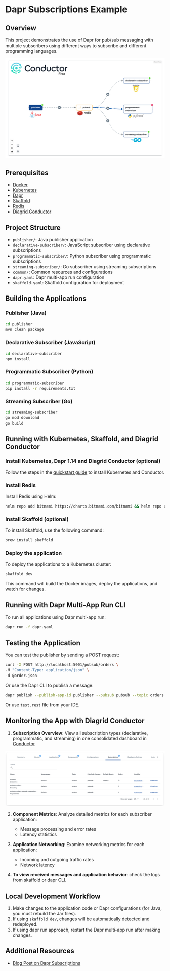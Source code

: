 # Dapr Subscriptions Example

## Overview
This project demonstrates the use of Dapr for pub/sub messaging with multiple subscribers using different ways to subscribe and different programming languages. 

![Demo application visualized in Diagrid Conductor](images/Diagrid-Conductor-App-Map.png)

## Prerequisites

- [Docker](https://www.docker.com/get-started)
- [Kubernetes](https://kubernetes.io/docs/setup/)
- [Dapr](https://docs.dapr.io/getting-started/install-dapr-cli/)
- [Skaffold](https://skaffold.dev/docs/install/)
- [Redis](https://redis.io/download)
- [Diagrid Conductor](https://www.diagrid.io/conductor)

## Project Structure

- `publisher/`: Java publisher application
- `declarative-subscriber/`: JavaScript subscriber using declarative subscriptions
- `programmatic-subscriber/`: Python subscriber using programmatic subscriptions
- `streaming-subscriber/`: Go subscriber using streaming subscriptions
- `common/`: Common resources and configurations
- `dapr.yaml`: Dapr multi-app run configuration
- `skaffold.yaml`: Skaffold configuration for deployment



## Building the Applications

### Publisher (Java)
```bash
cd publisher
mvn clean package
```

### Declarative Subscriber (JavaScript)
```bash
cd declarative-subscriber
npm install
```

### Programmatic Subscriber (Python)
```bash
cd programmatic-subscriber
pip install -r requirements.txt
```

### Streaming Subscriber (Go)
```bash
cd streaming-subscriber
go mod download
go build
```

## Running with Kubernetes, Skaffold, and Diagrid Conductor

### Install Kubernetes, Dapr 1.14 and Diagrid Conductor (optional)
Follow the steps in the [quickstart guide](https://docs.diagrid.io/conductor/getting-started/quickstart/) to install Kubernetes and Conductor.

### Install Redis
Install Redis using Helm:
```bash
helm repo add bitnami https://charts.bitnami.com/bitnami && helm repo update && helm install redis bitnami/redis --set cluster.enabled=false --set replica.replicaCount=0 --set fullnameOverride=dapr-dev-redis
```

### Install Skaffold (optional)
To install Skaffold, use the following command:
```bash
brew install skaffold
```

### Deploy the application
To deploy the applications to a Kubernetes cluster:

```bash
skaffold dev
```

This command will build the Docker images, deploy the applications, and watch for changes.


## Running with Dapr Multi-App Run CLI

To run all applications using Dapr multi-app run:

```bash
dapr run -f dapr.yaml
```

## Testing the Application

You can test the publisher by sending a POST request:

```bash
curl -X POST http://localhost:5001/pubsub/orders \
-H "Content-Type: application/json" \
-d @order.json
```

Or use the Dapr CLI to publish a message:

```bash
dapr publish --publish-app-id publisher --pubsub pubsub --topic orders --data '{"orderId": "123"}'
```

Or use `test.rest` file from your IDE.

## Monitoring the App with Diagrid Conductor


1. **Subscription Overview**: View all subscription types (declarative, programmatic, and streaming) in one consolidated dashboard in [Conductor](https://conductor.diagrid.io/)

![Dapr Subscriptions in Diagrid Conductor](images/Diagrid-Conductor-Subscriptions.png)

2. **Component Metrics**: Analyze detailed metrics for each subscriber application:
    - Message processing and error rates
    - Latency statistics

3. **Application Networking**: Examine networking metrics for each application:
    - Incoming and outgoing traffic rates
    - Network latency

4. **To view received messages and application behavior**: check the logs from skaffold or dapr CLI.


## Local Development Workflow

1. Make changes to the application code or Dapr configurations (for Java, you must rebuild the Jar files).
2. If using `skaffold dev`, changes will be automatically detected and redeployed.
3. If using dapr run approach, restart the Dapr multi-app run after making changes.

## Additional Resources

- [Blog Post on Dapr Subscriptions](https://www.diagrid.io/blog)
